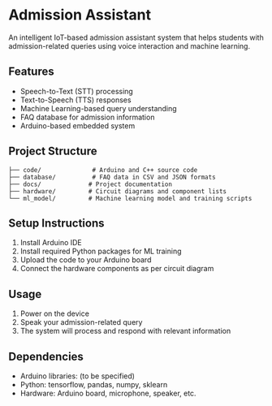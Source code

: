 # Admission Assistant

An intelligent IoT-based admission assistant system that helps students with admission-related queries using voice interaction and machine learning.

## Features
- Speech-to-Text (STT) processing
- Text-to-Speech (TTS) responses
- Machine Learning-based query understanding
- FAQ database for admission information
- Arduino-based embedded system

## Project Structure
```
├── code/              # Arduino and C++ source code
├── database/          # FAQ data in CSV and JSON formats
├── docs/             # Project documentation
├── hardware/         # Circuit diagrams and component lists
└── ml_model/         # Machine learning model and training scripts
```

## Setup Instructions
1. Install Arduino IDE
2. Install required Python packages for ML training
3. Upload the code to your Arduino board
4. Connect the hardware components as per circuit diagram

## Usage
1. Power on the device
2. Speak your admission-related query
3. The system will process and respond with relevant information

## Dependencies
- Arduino libraries: (to be specified)
- Python: tensorflow, pandas, numpy, sklearn
- Hardware: Arduino board, microphone, speaker, etc.
